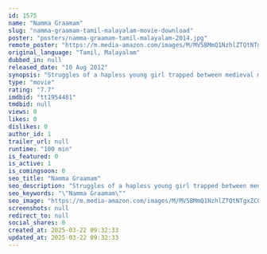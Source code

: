 ```yaml
---
id: 1575
name: "Namma Graamam"
slug: "namma-graamam-tamil-malayalam-movie-download"
poster: "posters/namma-graamam-tamil-malayalam-2014.jpg"
remote_poster: "https://m.media-amazon.com/images/M/MV5BMmQ1NzhlZTQtNTgxZC00NTliLWJkZDktNDg3ZTg5Y2U0ZTRkXkEyXkFqcGdeQXVyMTMzMjUyNA@@._V1_SX300.jpg"
original_language: "Tamil, Malayalam"
dubbed_in: null
released_date: "10 Aug 2012"
synopsis: "Struggles of a hapless young girl trapped between medieval male tyranny and old world obscurantism"
type: "movie"
rating: "7.7"
imdbid: "tt1954481"
tmdbid: null
views: 0
likes: 0
dislikes: 0
author_id: 1
trailer_url: null
runtime: "100 min"
is_featured: 0
is_active: 1
is_comingsoon: 0
seo_title: "Namma Graamam"
seo_description: "Struggles of a hapless young girl trapped between medieval male tyranny and old world obscurantism"
seo_keywords: "\"Namma Graamam\""
seo_image: "https://m.media-amazon.com/images/M/MV5BMmQ1NzhlZTQtNTgxZC00NTliLWJkZDktNDg3ZTg5Y2U0ZTRkXkEyXkFqcGdeQXVyMTMzMjUyNA@@._V1_SX300.jpg"
screenshots: null
redirect_to: null
social_shares: 0
created_at: 2025-03-22 09:32:33
updated_at: 2025-03-22 09:32:33
---
```


